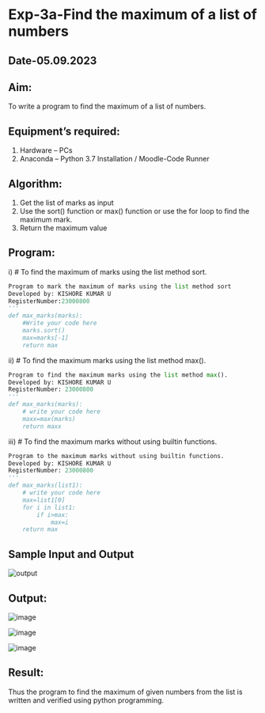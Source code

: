 # Exp-3a-Find the maximum of a list of numbers
## Date-05.09.2023
## Aim:
To write a program to find the maximum of a list of numbers.
## Equipment’s required:
1.	Hardware – PCs
2.	Anaconda – Python 3.7 Installation / Moodle-Code Runner
## Algorithm:
1.	Get the list of marks as input
2.	Use the sort() function or max() function or use the for loop to find the maximum mark.
3.	Return the maximum value
## Program:

i)	# To find the maximum of marks using the list method sort.
```Python
Program to mark the maximum of marks using the list method sort
Developed by: KISHORE KUMAR U
RegisterNumber:23000800
'''
def max_marks(marks):
    #Write your code here
    marks.sort()
    max=marks[-1]
    return max
```

ii)	# To find the maximum marks using the list method max().
```Python
Program to find the maximum marks using the list method max().
Developed by: KISHORE KUMAR U
RegisterNumber: 23000800
'''
def max_marks(marks):
    # write your code here
    maxx=max(marks)
    return maxx


```

iii) # To find the maximum marks without using builtin functions.
```Python
Program to the maximum marks without using builtin functions.
Developed by: KISHORE KUMAR U
RegisterNumber: 23000800
'''
def max_marks(list1):
    # write your code here
    max=list1[0]
    for i in list1:
        if i>max:
            max=i
    return max


```
## Sample Input and Output
![output](./img/max_marks1.jpg) 

## Output:
![image](https://github.com/Kishorekumar22060/FindMaximum/assets/141472136/fa7d86aa-4756-433f-9a18-c9945a285f61)

![image](https://github.com/Kishorekumar22060/FindMaximum/assets/141472136/5a1b2789-f332-41df-aa55-6b8d731a15ce)

![image](https://github.com/Kishorekumar22060/FindMaximum/assets/141472136/332bc1fd-4a84-4b97-a761-79bae53cf069)

## Result:
Thus the program to find the maximum of given numbers from the list is written and verified using python programming.
